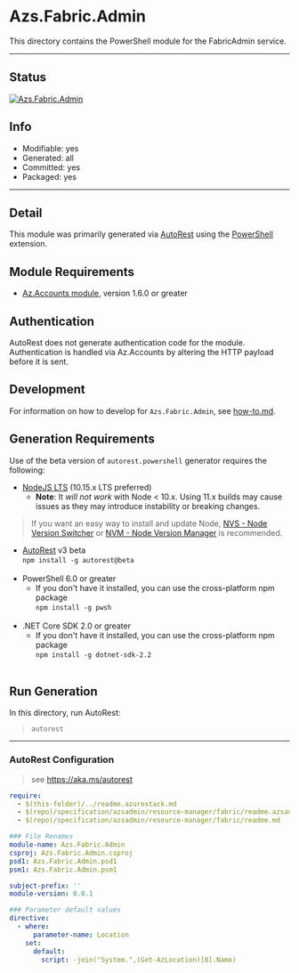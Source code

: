 <!-- region Generated -->
# Azs.Fabric.Admin
This directory contains the PowerShell module for the FabricAdmin service.

---
## Status
[![Azs.Fabric.Admin](https://img.shields.io/powershellgallery/v/Azs.Fabric.Admin.svg?style=flat-square&label=Azs.Fabric.Admin "Azs.Fabric.Admin")](https://www.powershellgallery.com/packages/Azs.Fabric.Admin/)

## Info
- Modifiable: yes
- Generated: all
- Committed: yes
- Packaged: yes

---
## Detail
This module was primarily generated via [AutoRest](https://github.com/Azure/autorest) using the [PowerShell](https://github.com/Azure/autorest.powershell) extension.

## Module Requirements
- [Az.Accounts module](https://www.powershellgallery.com/packages/Az.Accounts/), version 1.6.0 or greater

## Authentication
AutoRest does not generate authentication code for the module. Authentication is handled via Az.Accounts by altering the HTTP payload before it is sent.

## Development
For information on how to develop for `Azs.Fabric.Admin`, see [how-to.md](how-to.md).
<!-- endregion -->

## Generation Requirements
Use of the beta version of `autorest.powershell` generator requires the following:
- [NodeJS LTS](https://nodejs.org) (10.15.x LTS preferred)
  - **Note**: It *will not work* with Node < 10.x. Using 11.x builds may cause issues as they may introduce instability or breaking changes.
> If you want an easy way to install and update Node, [NVS - Node Version Switcher](../nodejs/installing-via-nvs.md) or [NVM - Node Version Manager](../nodejs/installing-via-nvm.md) is recommended.
- [AutoRest](https://aka.ms/autorest) v3 beta <br>`npm install -g autorest@beta`<br>&nbsp;
- PowerShell 6.0 or greater
  - If you don't have it installed, you can use the cross-platform npm package <br>`npm install -g pwsh`<br>&nbsp;
- .NET Core SDK 2.0 or greater
  - If you don't have it installed, you can use the cross-platform npm package <br>`npm install -g dotnet-sdk-2.2`<br>&nbsp;

## Run Generation
In this directory, run AutoRest:
> `autorest`

---
### AutoRest Configuration
> see https://aka.ms/autorest

``` yaml
require:
  - $(this-folder)/../readme.azurestack.md
  - $(repo)/specification/azsadmin/resource-manager/fabric/readme.azsautogen.md
  - $(repo)/specification/azsadmin/resource-manager/fabric/readme.md

### File Renames 
module-name: Azs.Fabric.Admin 
csproj: Azs.Fabric.Admin.csproj 
psd1: Azs.Fabric.Admin.psd1 
psm1: Azs.Fabric.Admin.psm1

subject-prefix: ''
module-version: 0.0.1

### Parameter default values
directive:
  - where:
      parameter-name: Location
    set:
      default:
        script: -join("System.",(Get-AzLocation)[0].Name)
```
